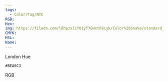 ```yaml
---
tags:
  - Color/Tag/NTC
RGB:
Hex:
img: https://filedn.com/l0hpzxl1f01yT7GHxtF8cyk/Color%20Snake/standard_csv_to_svg/%23/BEA6C3.svg
CMYK:
HSL:
Name:
---
```

London Hue
```palette
#BEA6C3
```
RGB
